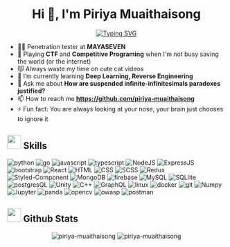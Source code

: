 <h1 align="center">Hi 👋, I'm Piriya Muaithaisong</h1>

<p  align="center">
 <a href="https://git.io/typing-svg"><img src="https://readme-typing-svg.demolab.com?font=Fira+Code&size=40&pause=1000&color=17B317&background=000000&center=true&vCenter=true&width=1200&height=250&lines=Just+a+Random+Hacker;Computer+Science+Enthusiast;Coding+Wizard+🧙‍♂️" alt="Typing SVG" /></a>
  </p>

- 👨‍💻 Penetration tester at **MAYASEVEN**
- 🎲 Playing **CTF** and **Competitive Programing** when I'm not busy saving the world (or the internet)
- 😾 Always waste my time on cute cat videos
- 🌱 I’m currently learning **Deep Learning, Reverse Engineering**
- 💬 Ask me about **How are suspended infinite-infinitesimals paradoxes justified?**
- 📫 How to reach me **https://github.com/piriya-muaithaisong**
- ⚡ Fun fact: You are always looking at your nose, your brain just chooses to ignore it


<h2> <img src = "https://media2.giphy.com/media/QssGEmpkyEOhBCb7e1/giphy.gif?cid=ecf05e47a0n3gi1bfqntqmob8g9aid1oyj2wr3ds3mg700bl&rid=giphy.gif" width = 32px> Skills </h2>

![python](https://img.shields.io/badge/-Python-3776AB?logo=python&logoColor=white&style=flat)
![go](https://img.shields.io/badge/-Go-00ADD8?logo=Go&logoColor=white&style=flat)
![javascript](https://img.shields.io/badge/-JavaScript-F7DF1E?logo=JavaScript&logoColor=white&style=flat)
![typescript](https://img.shields.io/badge/-TypeScript-3178C6?logo=TypeScript&logoColor=white&style=flat)
![NodeJS](https://img.shields.io/badge/-Node.js-339933?logo=Node.js&logoColor=white&style=flat)
![ExpressJS](https://img.shields.io/badge/-ExpressJS-000000?logo=Express&logoColor=white&style=flat)
![bootstrap](https://img.shields.io/badge/-Bootstrap-7952B3?logo=Bootstrap&logoColor=white&style=flat)
![React](https://img.shields.io/badge/-React-61DAFB?logo=React&logoColor=white&style=flat)
![HTML](https://img.shields.io/badge/-HTML5-E34F26?logo=HTML5&logoColor=white&style=flat)
![CSS](https://img.shields.io/badge/-CSS-1572B6?logo=CSS3&logoColor=white&style=flat)
![SCSS](https://img.shields.io/badge/-Sass-CC6699?logo=Sass&logoColor=white&style=flat)
![Redux](https://img.shields.io/badge/-Redux-764ABC?logo=Redux&logoColor=white&style=flat)
![Styled-Component](https://img.shields.io/badge/-Styled%20Components-DB7093?logo=styled-components&logoColor=white&style=flat)
![MongoDB](https://img.shields.io/badge/-MongoDB-47A248?logo=MongoDB&logoColor=white&style=flat)
![firebase](https://img.shields.io/badge/-Firebase-FFCA28?logo=Firebase&logoColor=white&style=flat)
![MySQL](https://img.shields.io/badge/-MySQL-4479A1?logo=MySQL&logoColor=white&style=flat)
![SQLlite](https://img.shields.io/badge/-SQLite-003B57?logo=SQLite&logoColor=white&style=flat)
![postgresQL](https://img.shields.io/badge/-PostgreSQL-4169E1?logo=PostgreSQL&logoColor=white&style=flat)
![Unity](https://img.shields.io/badge/-Unity-FFFFFF?logo=Unity&logoColor=gray&style=flat)
![C++](https://img.shields.io/badge/-C++-00599C?logo=C%2B%2B&logoColor=white&style=flat)
![GraphQL](https://img.shields.io/badge/-GraphQL-E10098?logo=GraphQL&logoColor=white&style=flat)
![linux](https://img.shields.io/badge/-Linux-FCC624?logo=Linux&logoColor=white&style=flat)
![docker](https://img.shields.io/badge/-Docker-2496ED?logo=Docker&logoColor=white&style=flat)
![git](https://img.shields.io/badge/-Git-F05032?logo=Git&logoColor=white&style=flat)
![Numpy](https://img.shields.io/badge/-NumPy-013243?logo=NumPy&logoColor=white&style=flat)
![Jupyter](https://img.shields.io/badge/-Jupyter-F37626?logo=Jupyter&logoColor=white&style=flat)
![panda](https://img.shields.io/badge/-pandas-150458?logo=pandas&logoColor=white&style=flat)
![opencv](https://img.shields.io/badge/-OpenCV-5C3EE8?logo=OpenCV&logoColor=white&style=flat)
![owasp](https://img.shields.io/badge/-OWASP-000000?logo=OWASP&logoColor=white&style=flat)
![postman](https://img.shields.io/badge/-Postman-FF6C37?logo=Postman&logoColor=white&style=flat)


<h2> <img src="https://media.giphy.com/media/iY8CRBdQXODJSCERIr/giphy.gif" width="32"> Github Stats </h2>

<div align="center">
 <img align="center" src="https://github-readme-stats.vercel.app/api?username=piriya-muaithaisong&show_icons=true&theme=onedark" alt="piriya-muaithaisong" />
 <img align="center" src="https://github-readme-stats.vercel.app/api/top-langs?username=piriya-muaithaisong&show_icons=true&locale=en&layout=compact&theme=onedark" alt="piriya-muaithaisong" />
</div>
